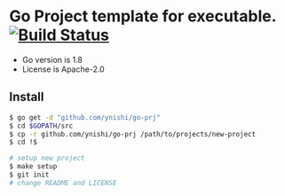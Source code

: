 # Go Project template for executable.  [![Build Status](https://travis-ci.org/ynishi/go-prj.svg?branch=master)](https://travis-ci.org/ynishi/go-prj)

* Go version is 1.8
* License is Apache-2.0 

## Install

```bash
$ go get -d "github.com/ynishi/go-prj"
$ cd $GOPATH/src
$ cp -r github.com/ynishi/go-prj /path/to/projects/new-project
$ cd !$

# setup new project
$ make setup
$ git init
# change README and LICENSE
```
